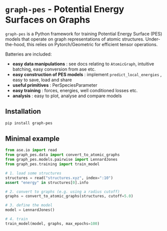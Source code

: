 # `graph-pes` - Potential Energy Surfaces on Graphs

`graph-pes` is a Python framework for training Potential Energy Surface (PES) 
models that operate on graph representations of atomic structures.
Under-the-hood, this relies on Pytorch/Geometric for efficient tensor operations.

Batteries are included:
- **easy data manipulations** : see docs relating to `AtomicGraph`, intuitive batching, easy conversion from ase etc.
- **easy construction of PES models** : implement `predict_local_energies` , easy to save, load and share
- **useful primitives** : PerSpeciesParameter
- **easy training** : forces, energies, well conditioned losses etc.
- **analysis** : easy to plot, analyse and compare models

## Installation

```bash
pip install graph-pes
```

## Minimal example

```python
from ase.io import read
from graph_pes.data import convert_to_atomic_graphs
from graph_pes.models.pairwise import LennardJones
from graph_pes.training import train_model

# 1. load some structures
structures = read("structures.xyz", index=":10")
assert "energy" in structures[0].info

# 2. convert to graphs (e.g. using a radius cutoff)
graphs = convert_to_atomic_graphs(structures, cutoff=5.0)

# 3. define the model
model = LennardJones()

# 4. train
train_model(model, graphs, max_epochs=100)
```